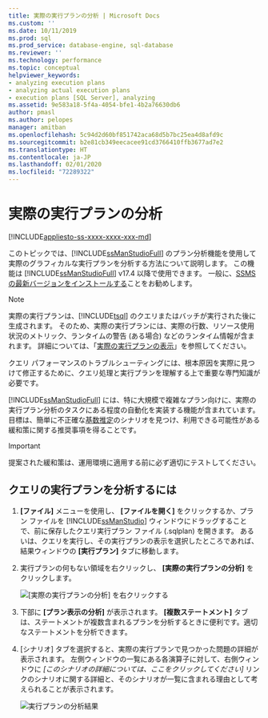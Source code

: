 ```yaml
---
title: 実際の実行プランの分析 | Microsoft Docs
ms.custom: ''
ms.date: 10/11/2019
ms.prod: sql
ms.prod_service: database-engine, sql-database
ms.reviewer: ''
ms.technology: performance
ms.topic: conceptual
helpviewer_keywords:
- analyzing execution plans
- analyzing actual execution plans
- execution plans [SQL Server], analyzing
ms.assetid: 9e583a18-5f4a-4054-bfe1-4b2a76630db6
author: pmasl
ms.author: pelopes
manager: amitban
ms.openlocfilehash: 5c94d2d60bf851742aca68d5b7bc25ea4d8afd9c
ms.sourcegitcommit: b2e81cb349eecacee91cd3766410ffb3677ad7e2
ms.translationtype: HT
ms.contentlocale: ja-JP
ms.lasthandoff: 02/01/2020
ms.locfileid: "72289322"
---
```

# <a name="analyze-an-actual-execution-plan"></a>実際の実行プランの分析

[!INCLUDE[appliesto-ss-xxxx-xxxx-xxx-md](../../includes/appliesto-ss-xxxx-xxxx-xxx-md.md)]

このトピックでは、[!INCLUDE[ssManStudioFull](../../includes/ssmanstudiofull-md.md)] のプラン分析機能を使用して実際のグラフィカルな実行プランを分析する方法について説明します。 この機能は [!INCLUDE[ssManStudioFull](../../includes/ssmanstudiofull-md.md)] v17.4 以降で使用できます。 一般に、[SSMS の最新バージョンをインストールする](../../ssms/download-sql-server-management-studio-ssms.md)ことをお勧めします。

> [!NOTE]
> 実際の実行プランは、[!INCLUDE[tsql](../../includes/tsql-md.md)] のクエリまたはバッチが実行された後に生成されます。 そのため、実際の実行プランには、実際の行数、リソース使用状況のメトリック、ランタイムの警告 (ある場合) などのランタイム情報が含まれます。 詳細については、「[実際の実行プランの表示](../../relational-databases/performance/display-an-actual-execution-plan.md)」を参照してください。
  
クエリ パフォーマンスのトラブルシューティングには、根本原因を実際に見つけて修正するために、クエリ処理と実行プランを理解する上で重要な専門知識が必要です。

[!INCLUDE[ssManStudioFull](../../includes/ssmanstudiofull-md.md)] には、特に大規模で複雑なプラン向けに、実際の実行プラン分析のタスクにある程度の自動化を実装する機能が含まれています。 目標は、簡単に不正確な[基数推定](../../relational-databases/performance/cardinality-estimation-sql-server.md)のシナリオを見つけ、利用できる可能性がある緩和策に関する推奨事項を得ることです。

> [!IMPORTANT]
> 提案された緩和策は、運用環境に適用する前に必ず適切にテストしてください。
  
## <a name="to-analyze-an-execution-plan-for-a-query"></a>クエリの実行プランを分析するには  
  
1.  **[ファイル]** メニューを使用し、 **[ファイルを開く]** をクリックするか、プラン ファイルを [!INCLUDE[ssManStudio](../../includes/ssManStudio-md.md)] ウィンドウにドラッグすることで、前に保存したクエリ実行プラン ファイル (.sqlplan) を開きます。 あるいは、クエリを実行し、その実行プランの表示を選択したところであれば、結果ウィンドウの **[実行プラン]** タブに移動します。 

2.  実行プランの何もない領域を右クリックし、 **[実際の実行プランの分析]** をクリックします。 

    ![[実際の実行プランの分析] を右クリックする](../../relational-databases/performance/media/plananalysismenuoption.png "[実際の実行プランの分析] を右クリックする")   

3.  下部に **[プラン表示の分析]** が表示されます。 **[複数ステートメント]** タブは、ステートメントが複数含まれるプランを分析するときに便利です。適切なステートメントを分析できます。

4.  [シナリオ] タブを選択すると、実際の実行プランで見つかった問題の詳細が表示されます。 左側ウィンドウの一覧にある各演算子に対して、右側ウィンドウに *[このシナリオの詳細については、ここをクリックしてください]* リンクのシナリオに関する詳細と、そのシナリオが一覧に含まれる理由として考えられることが表示されます。

    ![実行プランの分析結果](../../relational-databases/performance/media/plananalysis-scenarios.png "実行プランの分析結果") 
